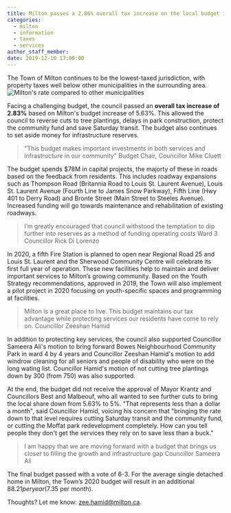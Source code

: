 ```yaml
---
title: Milton passes a 2.86% overall tax increase on the local budget increase of 5.68%
categories:
  - milton
  - information
  - taxes
  - services
author_staff_member:
date: 2019-12-10 17:00:00
---
```

The Town of Milton continues to be the lowest-taxed jurisdiction, with property taxes well below other municipalities in the surrounding area. 
![Milton's rate compared to other municipalities](https://i.ibb.co/QD6nYTQ/ELc-YTz-DW4-AAUGGa.png)

Facing a challenging budget, the council passed an **overall tax increase of 2.83%** based on Milton's budget increase of 5.63%. This allowed the council to reverse cuts to tree plantings, delays in park construction, protect the community fund and save Saturday transit. The budget also continues to set aside money for infrastructure reserves.

> "This budget makes important investments in both services and infrastructure in our community"
Budget Chair, Councillor Mike Cluett

The budget spends $78M in capital projects, the majorty of these in roads based on the feedback from residents. This includes roadway expansions such as Thompson Road (Britannia Road to Louis St. Laurent Avenue), Louis St. Laurent Avenue (Fourth Line to James Snow Parkway), Fifth Line (Hwy 401 to Derry Road) and Bronte Street (Main Street to Steeles Avenue). Increased funding will go towards maintenance and rehabilitation of existing roadways.

> I’m greatly encouraged that council withstood the temptation to dip further into  reserves as a method of funding operating costs
Ward 3 Councillor Rick Di Lorenzo

In 2020, a fifth Fire Station is planned to open near Regional Road 25 and Louis St. Laurent and the Sherwood Community Centre will celebrate its first full year of operation. These new facilities help to maintain and deliver important services to Milton’s growing community. Based on the Youth Strategy recommendations, approved in 2019, the Town will also implement a pilot project in 2020 focusing on youth-specific spaces and programming at facilities.

> Milton is a great place to live. This budget maintains our tax advantage while protecting services our residents have come to rely on.
Councillor Zeeshan Hamid

In addition to protecting key services, the council also supported Councillor Sameera Ali's motion to bring forward Bowes Neighbourhood Community Park in ward 4 by 4 years and Councillor Zeeshan Hamid's motion to add windrow cleaning for all seniors and people of disability who were on the long wating list. Councillor Hamid's motion of not cutting tree plantings down by 300 (from 750) was also supported. 

At the end, the budget did not receive the approval of Mayor Krantz and Councillors Best and Malbeouf, who all wanted to see further cuts to bring the local share down from 5.63% to 5%. "That represents less than a dollar a month", said Councillor Hamid, voicing his concern that "bringing the rate down to that level requires cutting Saturday transit and the community fund, or cutting the Moffat park redevelopment completely. How can you tell people they don't get the services they rely on to save less than a buck."  

> I am happy that we are moving forward with a budget that brings us closer to filling the growth and infrastructure gap
Councillor Sameera Ali

The final budget passed with a vote of 6-3. For the average single detached home in Milton, the Town’s 2020 budget will result in an additional $88.21 per year ($7.35 per month). 

Thoughts? Let me know: [zee.hamid@milton.ca](mailto:zee.hamid@milton.ca).